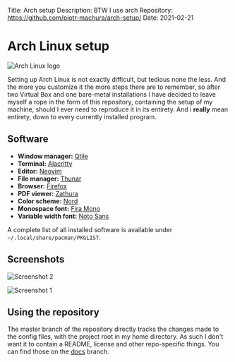 Title:        Arch setup
Description:  BTW I use arch
Repository:   https://github.com/piotr-machura/arch-setup/
Date:         2021-02-21

# Arch Linux setup
![Arch Linux logo](/res/img/arch.png)

Setting up Arch Linux is not exactly difficult, but tedious none the less. And the more you customize it the more steps
there are to remember, so after two Virtual Box and one bare-metal installations I have decided to leave myself a rope
in the form of this repository, containing the setup of my machine, should I ever need to reproduce it in its entirety.
And i **really** mean entirety, down to every currently installed program.

## Software

- **Window manager:** [Qtile](http://www.qtile.org/)
- **Terminal:** [Alacritty](https://github.com/alacritty/alacritty)
- **Editor:** [Neovim](https://neovim.io/)
- **File manager:** [Thunar](https://docs.xfce.org/xfce/thunar/start)
- **Browser:** [Firefox](https://www.mozilla.org/en-US/firefox/new/)
- **PDF viewer:** [Zathura](https://pwmt.org/projects/zathura/)
- **Color scheme:** [Nord](https://www.nordtheme.com/)
- **Monospace font:** [Fira Mono](https://fontlibrary.org/en/font/fira-mono)
- **Variable width font:** [Noto Sans](https://fontlibrary.org/en/font/noto-sans)

A complete list of all installed software is available under `~/.local/share/pacman/PKGLIST`.

## Screenshots

![Screenshot 2](/res/img/ss_1.png)

![Screenshot 1](/res/img/ss_2.png)

## Using the repository 
The master branch of the repository directly tracks the changes made to the config files, with the project root in my
home directory. As such I don't want it to contain a README, license and other repo-specific things. You can find those
on the [docs](https://github.com/piotr-machura/arch-setup/tree/docs) branch.
